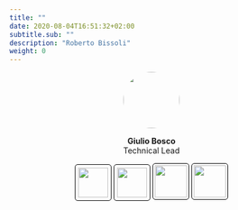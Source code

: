 ```yaml
---
title: ""
date: 2020-08-04T16:51:32+02:00
subtitle.sub: ""
description: "Roberto Bissoli"
weight: 0
---
```


<div style="text-align: center">
  <img src="../roberto.bissoli.jpg" style="width: 100px; border-radius: 50px;">
  <p>
    <b>Giulio Bosco</b><br>
    Technical Lead 
  </p>
  <div>
    <a href="https://www.linkedin.com/in/roberto-bissoli-b9b40516" target="_blank">  
      <img src="../linkedin_logo.png" style="width: 53px; padding: 5px; border: 1px solid black; border-radius: 5px"></a>
    <a href="../roberto.bissoli.vcf" download="Roberto Bissoli.vcf">
      <img src="../contact.png" style="width: 53px; padding: 5px; border: 1px solid black;border-radius: 5px"></a>
    <a href="mailto:rm.bissoli@gmail.com">
      <img src="../email.png" style="width: 57px; padding: 3px; border: 1px solid black;border-radius: 5px;"></a>
    <a href="tel:0041795182114">
      <img src="../phone.png" style="width: 57px; padding: 3px; border: 1px solid black; border-radius: 5px"></a>
  </div>
</div>